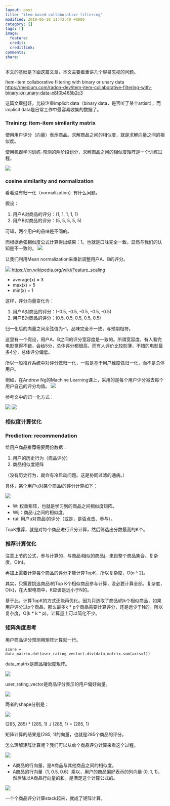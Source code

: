 ```yaml
---
layout: post
title: "item-based collaborative filtering"
modified: 2019-06-10 11:43:48 +0800
category: []
tags: []
image:
  feature: 
  credit: 
  creditlink: 
comments: 
share: 
---
```


本文的基础是下面这篇文章，本文主要着重讲几个容易忽视的问题。

Item-item collaborative filtering with binary or unary data
https://medium.com/radon-dev/item-item-collaborative-filtering-with-binary-or-unary-data-e8f0b465b2c3

这篇文章挺好，比较注重implicit data（binary data，是否听了某个artisit），而implicit data是日常工作中最容易收集的数据了。

### Training: item-item similarity matrix

使用用户评分（向量）表示商品。求解商品之间的相似度，就是求解向量之间的相似度。

使用机器学习训练-预测的两阶段划分，求解商品之间的相似度矩阵是一个训练过程。

![](/media/15601386053473.jpg)

### cosine similarity and normalization

看看没有归一化（normalization）有什么问题。

假设：

1. 用户A对商品的评分：(1, 1, 1, 1, 1)
1. 用户B对商品的评分：(5, 5, 5, 5, 5)

可知，两个用户的品味是不同的。

而根据余弦相似度公式计算得出结果：1。也就是口味完全一致。显然与我们的认知是不一致的。
![](/media/15601420452086.jpg)

让我们利用Mean normalization来重新调整用户A、B的评分。

![](/media/15601432984898.jpg)
https://en.wikipedia.org/wiki/Feature_scaling

* average(x) = 3
* max(x) = 5
* min(x) = 1

这样，评分向量变化为：

1. 用户A对商品的评分：(-0.5, -0.5, -0.5, -0.5, -0.5)
1. 用户B对商品的评分：(0.5, 0.5, 0.5, 0.5, 0.5)

归一化后的向量之间余弦值为-1。品味完全不一致，与预期相符。


这里有一个假设，用户A、B之间的评分宽容度是一致的。所谓宽容度，有人看完电影觉得不错，会给5分，总体评分都很高，而有人评价比较刻薄，不错的电影最多4分，总体评分偏低。

所以一般推荐系统中对评分做归一化，一般是基于用户维度做归一化，而不是总体用户。

例如，在Andrew Ng的Machine Learning课上，采用的是每个用户评分减去每个用户自己的评分均值。
![](/media/15601439981816.jpg)


参考文中的归一化方式：

![](/media/15601451777277.jpg)
![](/media/15601451823717.jpg)



### 相似度计算优化

### Prediction: recommendation

给用户商品推荐需要两份数据：

1. 用户的历史行为（商品评分）
2. 商品相似度矩阵

（没有历史行为，就会有冷启动问题。这是协同过滤的通病。）

具体，某个用户u对某个商品i的评分计算如下：

![](/media/15601458001143.jpg)

* W: 权重矩阵，也就是学习到的商品之间相似度矩阵。
* Wij：商品i,j之间的相似度。
* rui: 用户u对商品i的评分（或是，是否点击、参与）。

TopK推荐，就是对每个商品进行评分计算，然后筛选出分数最高的K个。


### 推荐计算优化

注意上节的公式，参与计算的，与商品i相似的商品j，来自整个商品集合。复杂度，O(n)。

再加上需要计算每个商品的评分才能计算TopK，所以复杂度，O(n ^ 2)。

其实，只需要挑选商品i的Top K个相似商品参与计算，没必要计算全部。复杂度，O(k)，在大型电商中，K应该是远小于N的。

基于此，计算TopK的方式还能再优化。因为只选取了商品i的k个相似商品，如果用户评分过p个商品，那么最多k * p个商品需要计算评分，还是远少于N的。所以复杂度，O(k * k * p)。计算量上可以简化不少。


### 矩阵角度思考

用户商品评分预测用矩阵计算就一行。

```
score = data_matrix.dot(user_rating_vector).div(data_matrix.sum(axis=1))
```

data_matrix是商品相似度矩阵。

![](/media/15601482597748.jpg)

user_rating_vector是商品评分表示的用户偏好向量。

![](/media/15601482880774.jpg)

两者的shape分别是：

![](/media/15601483882690.jpg)

(285, 285) * (285, 1) ./ (285, 1) = (285, 1) 

矩阵计算的结果是(285, 1)的向量，也就是285个商品的评分。

怎么理解矩阵计算呢？我们可以从单个商品评分计算来看这个过程。



![](/media/15601495555671.jpg)

* A商品的行向量，是A商品与其他商品之间的相似度。
* A商品的行向量（1, 0.5, 0.6）乘以，用户的商品偏好表示的列向量 (0, 1, 1)，然后除以A商品行向量的和。是满足这个计算公式的。 

![](/media/15601458001143.jpg)

一个个商品评分计算stack起来，就成了矩阵计算。

